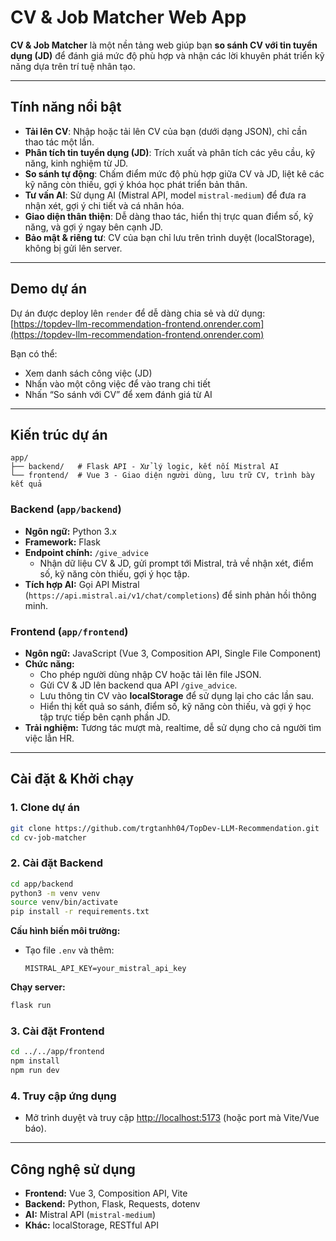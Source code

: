 # CV & Job Matcher Web App

**CV & Job Matcher** là một nền tảng web giúp bạn **so sánh CV với tin tuyển dụng (JD)** để đánh giá mức độ phù hợp và nhận các lời khuyên phát triển kỹ năng dựa trên trí tuệ nhân tạo.

---

## Tính năng nổi bật

- **Tải lên CV**: Nhập hoặc tải lên CV của bạn (dưới dạng JSON), chỉ cần thao tác một lần.
- **Phân tích tin tuyển dụng (JD)**: Trích xuất và phân tích các yêu cầu, kỹ năng, kinh nghiệm từ JD.
- **So sánh tự động**: Chấm điểm mức độ phù hợp giữa CV và JD, liệt kê các kỹ năng còn thiếu, gợi ý khóa học phát triển bản thân.
- **Tư vấn AI**: Sử dụng AI (Mistral API, model `mistral-medium`) để đưa ra nhận xét, gợi ý chi tiết và cá nhân hóa.
- **Giao diện thân thiện**: Dễ dàng thao tác, hiển thị trực quan điểm số, kỹ năng, và gợi ý ngay bên cạnh JD.
- **Bảo mật & riêng tư**: CV của bạn chỉ lưu trên trình duyệt (localStorage), không bị gửi lên server.

----
## Demo dự án
Dự án được deploy lên `render` để dễ dàng chia sẻ và dử dụng: [https://topdev-llm-recommendation-frontend.onrender.com](https://topdev-llm-recommendation-frontend.onrender.com)

Bạn có thể:
- Xem danh sách công việc (JD)
- Nhấn vào một công việc để vào trang chi tiết
- Nhấn “So sánh với CV” để xem đánh giá từ AI
---

## Kiến trúc dự án

```
app/
├── backend/   # Flask API - Xử lý logic, kết nối Mistral AI
└── frontend/  # Vue 3 - Giao diện người dùng, lưu trữ CV, trình bày kết quả
```

### Backend (`app/backend`)

- **Ngôn ngữ:** Python 3.x
- **Framework:** Flask
- **Endpoint chính:** `/give_advice`
    - Nhận dữ liệu CV & JD, gửi prompt tới Mistral, trả về nhận xét, điểm số, kỹ năng còn thiếu, gợi ý học tập.
- **Tích hợp AI:** Gọi API Mistral (`https://api.mistral.ai/v1/chat/completions`) để sinh phản hồi thông minh.

### Frontend (`app/frontend`)

- **Ngôn ngữ:** JavaScript (Vue 3, Composition API, Single File Component)
- **Chức năng:**
    - Cho phép người dùng nhập CV hoặc tải lên file JSON.
    - Gửi CV & JD lên backend qua API `/give_advice`.
    - Lưu thông tin CV vào **localStorage** để sử dụng lại cho các lần sau.
    - Hiển thị kết quả so sánh, điểm số, kỹ năng còn thiếu, và gợi ý học tập trực tiếp bên cạnh phần JD.
- **Trải nghiệm:** Tương tác mượt mà, realtime, dễ sử dụng cho cả người tìm việc lẫn HR.

---

## Cài đặt & Khởi chạy

### 1. Clone dự án

```bash
git clone https://github.com/trgtanhh04/TopDev-LLM-Recommendation.git
cd cv-job-matcher
```

### 2. Cài đặt Backend

```bash
cd app/backend
python3 -m venv venv
source venv/bin/activate
pip install -r requirements.txt
```

**Cấu hình biến môi trường:**
- Tạo file `.env` và thêm:
    ```
    MISTRAL_API_KEY=your_mistral_api_key
    ```

**Chạy server:**
```bash
flask run
```

### 3. Cài đặt Frontend

```bash
cd ../../app/frontend
npm install
npm run dev
```

### 4. Truy cập ứng dụng

- Mở trình duyệt và truy cập [http://localhost:5173](http://localhost:5173) (hoặc port mà Vite/Vue báo).
---
## Công nghệ sử dụng

- **Frontend:** Vue 3, Composition API, Vite
- **Backend:** Python, Flask, Requests, dotenv
- **AI:** Mistral API (`mistral-medium`)
- **Khác:** localStorage, RESTful API
